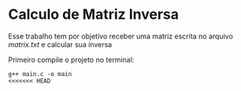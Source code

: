 # Calculo de Matriz Inversa

Esse trabalho tem por objetivo receber uma matriz escrita no arquivo *matrix.txt* e calcular sua inversa

Primeiro compile o projeto no terminal:

```
g++ main.c -o main
<<<<<<< HEAD
```
